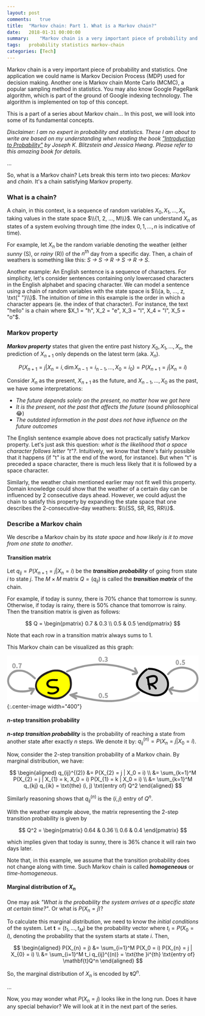 ```yaml
---
layout: post
comments:	true
title:  "Markov chain: Part 1. What is a Markov chain?"
date:   2018-01-31 00:00:00
summary:    "Markov chain is a very important piece of probability and statistics. One application we could name is Markov Decision Process (MDP) used for decision making. Another one is Markov chain Monte Carlo (MCMC), a popular sampling method in statistics. You may also know Google PageRank algorithm, which is part of the ground of Google indexing technology. The algorithm is implemented on top of this concept..."
tags:   probability statistics markov-chain
categories:	[Tech]
---
```


Markov chain is a very important piece of probability and statistics. One application we could name is Markov Decision Process (MDP) used for decision making. Another one is Markov chain Monte Carlo (MCMC), a popular sampling method in statistics. You may also know Google PageRank algorithm, which is part of the ground of Google indexing technology. The algorithm is implemented on top of this concept.

This is a part of a series about Markov chain... In this post, we will look into some of its fundamental concepts.

*Disclaimer: I am no expert in probability and statistics. These I am about to write are based on my understanding when reading the book ["Introduction to Probability"](https://www.amazon.com/Introduction-Probability-Chapman-Statistical-Science/dp/1466575573) by Joseph K. Blitzstein and Jessica Hwang. Please refer to this amazing book for details.*

...

So, what is a Markov chain? Lets break this term into two pieces: *Markov* and *chain*. It's a chain satisfying Markov property.

### What is a chain?

A chain, in this context, is a sequence of random variables $X_0, X_1, ..., X_n$ taking values in the state space $\\{1, 2, ..., M\\}$. We can understand $X_n$ as states of a system evolving through time (the index $0, 1, ..., n$ is indicative of time).

For example, let $X_n$ be the random variable denoting the weather (either *sunny* (S), or *rainy* (R)) of the $n^{th}$ day from a specific day. Then, a chain of weathers is something like this: *S → S → R → S → R → S*.

Another example: An English sentence is a sequence of characters. For simplicity, let's consider sentences containing only lowercased characters in the English alphabet and spacing character. We can model a sentence using a chain of random variables with the state space is $\\{a, b, ..., z, \txt{" "}\\}$. The intuition of *time* in this example is the order in which a character appears (ie. the index of that character). For instance, the text "hello" is a chain where $X_1 = "h", X_2 = "e", X_3 = "l", X_4 = "l", X_5 = "o"$.


### Markov property

***Markov property*** states that given the entire past history $X_0, X_1, ..., X_n$, the prediction of $X_{n+1}$ only depends on the latest term (aka. $X_n$).

$$P(X_{n+1} = j | X_n = i, \dim{X_{n-1} = i_{n-1}, ..., X_0 = i_0}) = P(X_{n+1} = j | X_n = i)$$

Consider $X_n$ as the present, $X_{n+1}$ as the future, and $X_{n-1}, ..., X_0$ as the past, we have some interpretations:
- *The future depends solely on the present, no matter how we got here*
- *It is the present, not the past that affects the future* (sound philosophical 😂)
- *The outdated information in the past does not have influence on the future outcomes*

<!-- This property is sometimes called *memoryless property* -->

<!-- With the English sentence example above,  -->

The English sentence example above does not practically satisfy Markov property. Let's just ask this question: *what is the likelihood that a space character follows letter "t"?*. Intuitively, we know that there's fairly possible that it happens (if "t" is at the end of the word, for instance). But when "t" is preceded a space character, there is much less likely that it is followed by a space character.

Similarly, the weather chain mentioned earlier may not fit well this property. Domain knowledge could show that the weather of a certain day can be influenced by 2 consecutive days ahead. However, we could adjust the chain to satisfy this property by expanding the state space that one describes the 2-consecutive-day weathers: $\\{SS, SR, RS, RR\\}$.


### Describe a Markov chain

We describe a Markov chain by its *state space* and *how likely is it to move from one state to another*.

#### Transition matrix

Let $q_{ij} = P(X_{n+1} = j | X_n = i)$
be the ***transition probability*** of going from state $i$ to state $j$. The $M \times M$ matrix $Q = (q_{ij})$ is called the ***transition matrix*** of the chain.

For example, if today is sunny, there is 70% chance that tomorrow is sunny. Otherwise, if today is rainy, there is 50% chance that tomorrow is rainy. Then the transition matrix is given as follows:

$$
Q = \begin{pmatrix} 
0.7 & 0.3 \\
0.5 & 0.5 
\end{pmatrix}
$$

Note that each row in a transition matrix always sums to 1.

This Markov chain can be visualized as this graph:

![png](/assets/misc/markov_1.png){:.center-image width="400"}


#### *n*-step transition probability

***n-step transition probability*** is the probability of reaching a state from another state after exactly $n$ steps. We denote it by: 
$q_{ij}^{(n)} = P(X_{n}=j | X_0=i)$.

Now, consider the 2-step transition probability of a Markov chain. By marginal distribution, we have:

$$
\begin{aligned}
q_{ij}^{(2)} &= P(X_{2} = j | X_0 = i) \\
&= \sum_{k=1}^M P(X_{2} = j | X_{1} = k, X_0 = i) P(X_{1} = k | X_0 = i) \\
&= \sum_{k=1}^M q_{kj} q_{ik} = \txt{the} (i, j) \txt{entry of} Q^2
\end{aligned}
$$

Similarly reasoning shows that $q_{ij}^{(n)}$ is the $(i, j)$ entry of $Q^n$.

With the weather example above, the matrix representing the 2-step transition probability is given by

$$
Q^2 = \begin{pmatrix} 
0.64 & 0.36 \\
0.6 & 0.4 
\end{pmatrix}
$$

which implies given that today is sunny, there is 36% chance it will rain two days later.

Note that, in this example, we assume that the transition probability does not change along with time. Such Markov chain is called ***homogeneous*** or *time-homogeneous*.

#### Marginal distribution of $X_n$

One may ask *"What is the probability the system arrives at a specific state at certain time?"*. Or what is $P(X_n = j)$?

To calculate this marginal distribution, we need to know the *initial conditions* of the system. Let $\mathbf{t} = (t_1, ..., t_M)$ be the probability vector where $t_i = P(X_0 = i)$, denoting the probability that the system starts at state $i$. Then,

$$
\begin{aligned}
P(X_{n} = j) &= \sum_{i=1}^M P(X_0 = i) P(X_{n} = j | X_{0} = i) \\
&= \sum_{i=1}^M  t_i q_{ij}^{(n)} = \txt{the }i^{th} \txt{entry of} \mathbf{t}Q^n
\end{aligned}
$$

So, the marginal distribution of $X_n$ is encoded by $\mathbf{t}Q^n$.

...

Now, you may wonder what $P(X_n = j)$ looks like in the long run. Does it have any special behavior? We will look at it in the next part of the series.


